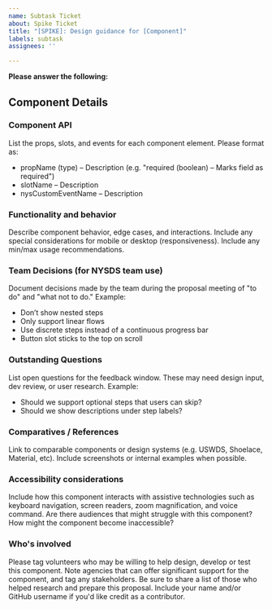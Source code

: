 ```yaml
---
name: Subtask Ticket
about: Spike Ticket
title: "[SPIKE]: Design guidance for [Component]"
labels: subtask
assignees: ''

---
```


**Please answer the following:**
## Component Details
### Component API
List the props, slots, and events for each component element.
Please format as:
- propName (type) – Description (e.g. "required (boolean) – Marks field as required")
- slotName – Description
- nysCustomEventName – Description
### Functionality and behavior
Describe component behavior, edge cases, and interactions. Include any special considerations for mobile or desktop (responsiveness).
Include any min/max usage recommendations.
### Team Decisions (for NYSDS team use)
Document decisions made by the team during the proposal meeting of "to do" and "what not to do."
Example:
- Don’t show nested steps
- Only support linear flows
- Use discrete steps instead of a continuous progress bar
- Button slot sticks to the top on scroll
### Outstanding Questions
List open questions for the feedback window. These may need design input, dev review, or user research.
Example:
- Should we support optional steps that users can skip?
- Should we show descriptions under step labels?
### Comparatives / References
Link to comparable components or design systems (e.g. USWDS, Shoelace, Material, etc).
Include screenshots or internal examples when possible.
### Accessibility considerations
Include how this component interacts with assistive technologies such as keyboard navigation, screen readers, zoom magnification, and voice command. Are there audiences that might struggle with this component? How might the component become inaccessible?
### Who's involved
Please tag volunteers who may be willing to help design, develop or test this component. Note agencies that can offer significant support for the component, and tag any stakeholders. Be sure to share a list of those who helped research and prepare this proposal. Include your name and/or GitHub username if you'd like credit as a contributor.
